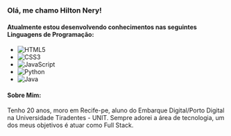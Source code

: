 ### Olá, me chamo Hilton Nery!

#### Atualmente estou desenvolvendo conhecimentos nas seguintes Linguagens de Programação:
- ![HTML5](https://img.shields.io/badge/-HTML5-E34F26?style=flat-square&logo=html5&logoColor=white)
- ![CSS3](https://img.shields.io/badge/-CSS3-1572B6?style=flat-square&logo=css3&logoColor=white)
- ![JavaScript](https://img.shields.io/badge/-JavaScript-F7DF1E?style=flat-square&logo=javascript&logoColor=black)
- ![Python](https://img.shields.io/badge/-Python-3776AB?style=flat-square&logo=python&logoColor=white)
- ![Java](https://img.shields.io/badge/-Java-007396?style=flat-square&logo=java&logoColor=white)

#### Sobre Mim:
Tenho 20 anos, moro em Recife-pe, aluno do Embarque Digital/Porto Digital na Universidade Tiradentes - UNIT.
Sempre adorei a área de tecnologia, um dos meus objetivos é atuar como Full Stack.



